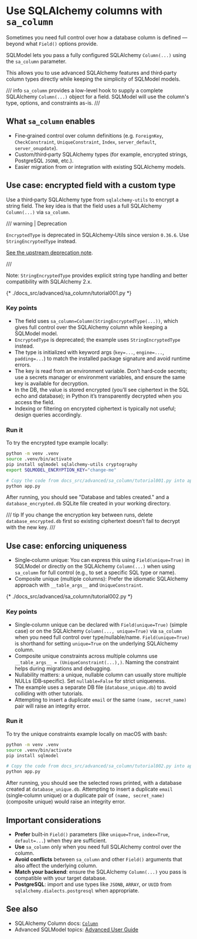# Use SQLAlchemy columns with `sa_column`

Sometimes you need full control over how a database column is defined — beyond what `Field()` options provide.

SQLModel lets you pass a fully configured SQLAlchemy `Column(...)` using the `sa_column` parameter.

This allows you to use advanced SQLAlchemy features and third‑party column types directly while keeping the simplicity of SQLModel models.

/// info
`sa_column` provides a low-level hook to supply a complete SQLAlchemy `Column(...)` object for a field. SQLModel will use the column's type, options, and constraints as-is.
///

## What `sa_column` enables

- Fine‑grained control over column definitions (e.g. `ForeignKey`, `CheckConstraint`, `UniqueConstraint`, `Index`, `server_default`, `server_onupdate`).
- Custom/third‑party SQLAlchemy types (for example, encrypted strings, PostgreSQL `JSONB`, etc.).
- Easier migration from or integration with existing SQLAlchemy models.

## Use case: encrypted field with a custom type

Use a third‑party SQLAlchemy type from `sqlalchemy-utils` to encrypt a string field. The key idea is that the field uses a full SQLAlchemy `Column(...)` via `sa_column`.

/// warning | Deprecation

`EncryptedType` is deprecated in SQLAlchemy‑Utils since version `0.36.6`. Use `StringEncryptedType` instead.

<a href="https://sqlalchemy-utils.readthedocs.io/en/latest/data_types.html#encryptedtype" class="external-link" target="_blank">See the upstream deprecation note</a>.

///

Note: `StringEncryptedType` provides explicit string type handling and better compatibility with SQLAlchemy 2.x.

{* ./docs_src/advanced/sa_column/tutorial001.py *}

### Key points

- The field uses `sa_column=Column(StringEncryptedType(...))`, which gives full control over the SQLAlchemy column while keeping a SQLModel model.
- `EncryptedType` is deprecated; the example uses `StringEncryptedType` instead.
- The type is initialized with keyword args (`key=...`, `engine=...`, `padding=...`) to match the installed package signature and avoid runtime errors.
- The key is read from an environment variable. Don’t hard‑code secrets; use a secrets manager or environment variables, and ensure the same key is available for decryption.
- In the DB, the value is stored encrypted (you’ll see ciphertext in the SQL echo and database); in Python it’s transparently decrypted when you access the field.
- Indexing or filtering on encrypted ciphertext is typically not useful; design queries accordingly.

### Run it

To try the encrypted type example locally:

```bash
python -m venv .venv
source .venv/bin/activate
pip install sqlmodel sqlalchemy-utils cryptography
export SQLMODEL_ENCRYPTION_KEY="change-me"

# Copy the code from docs_src/advanced/sa_column/tutorial001.py into app.py
python app.py
```

After running, you should see "Database and tables created." and a `database_encrypted.db` SQLite file created in your working directory.

/// tip
If you change the encryption key between runs, delete `database_encrypted.db` first so existing ciphertext doesn’t fail to decrypt with the new key.
///

## Use case: enforcing uniqueness

- Single‑column unique: You can express this using `Field(unique=True)` in SQLModel or directly on the SQLAlchemy `Column(...)` when using `sa_column` for full control (e.g., to set a specific SQL type or name).
- Composite unique (multiple columns): Prefer the idiomatic SQLAlchemy approach with `__table_args__` and `UniqueConstraint`.

{* ./docs_src/advanced/sa_column/tutorial002.py *}

### Key points

- Single‑column unique can be declared with `Field(unique=True)` (simple case) or on the SQLAlchemy `Column(..., unique=True)` via `sa_column` when you need full control over type/nullable/name. `Field(unique=True)` is shorthand for setting `unique=True` on the underlying SQLAlchemy column.
- Composite unique constraints across multiple columns use `__table_args__ = (UniqueConstraint(...),)`. Naming the constraint helps during migrations and debugging.
- Nullability matters: a unique, nullable column can usually store multiple NULLs (DB‑specific). Set `nullable=False` for strict uniqueness.
- The example uses a separate DB file (`database_unique.db`) to avoid colliding with other tutorials.
- Attempting to insert a duplicate `email` or the same `(name, secret_name)` pair will raise an integrity error.

### Run it

To try the unique constraints example locally on macOS with bash:

```bash
python -m venv .venv
source .venv/bin/activate
pip install sqlmodel

# Copy the code from docs_src/advanced/sa_column/tutorial002.py into app.py
python app.py
```

After running, you should see the selected rows printed, with a database created at `database_unique.db`. Attempting to insert a duplicate `email` (single‑column unique) or a duplicate pair of `(name, secret_name)` (composite unique) would raise an integrity error.

## Important considerations

- **Prefer** built‑in `Field()` parameters (like `unique=True`, `index=True`, `default=...`) when they are sufficient.
- **Use** `sa_column` only when you need full SQLAlchemy control over the column.
- **Avoid conflicts** between `sa_column` and other `Field()` arguments that also affect the underlying column.
- **Match your backend**: ensure the SQLAlchemy `Column(...)` you pass is compatible with your target database.
- **PostgreSQL**: import and use types like `JSONB`, `ARRAY`, or `UUID` from `sqlalchemy.dialects.postgresql` when appropriate.

## See also

- SQLAlchemy Column docs: <a href="https://docs.sqlalchemy.org/en/20/core/metadata.html#sqlalchemy.schema.Column" class="external-link" target="_blank">`Column`</a>
 - Advanced SQLModel topics: <a href="./index.md" class="internal-link">Advanced User Guide</a>
